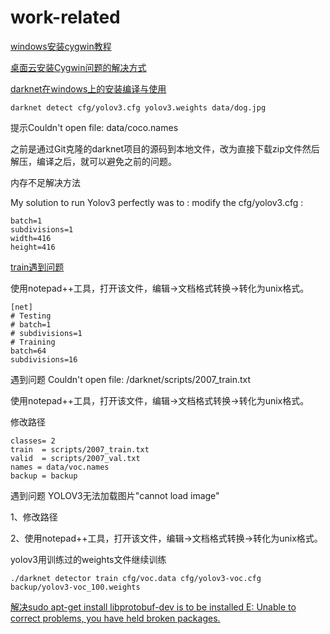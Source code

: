 # work-related

[windows安装cygwin教程](https://blog.csdn.net/chunleixiahe/article/details/55666792)

[桌面云安装Cygwin问题的解决方式](http://3ms.huawei.com/km/blogs/details/6078397)

[darknet在windows上的安装编译与使用](https://blog.csdn.net/fanhenghui/article/details/102835176)
```
darknet detect cfg/yolov3.cfg yolov3.weights data/dog.jpg
```
提示Couldn't open file: data/coco.names

之前是通过Git克隆的darknet项目的源码到本地文件，改为直接下载zip文件然后解压，编译之后，就可以避免之前的问题。

内存不足解决方法

My solution to run Yolov3 perfectly was to : modify the cfg/yolov3.cfg :
```
batch=1
subdivisions=1
width=416
height=416
```

[train遇到问题](http://www.luyixian.cn/news_show_20149.aspx)

使用notepad++工具，打开该文件，编辑->文档格式转换->转化为unix格式。
```
[net]
# Testing
# batch=1
# subdivisions=1
# Training
batch=64
subdivisions=16
```

遇到问题
Couldn't open file: /darknet/scripts/2007_train.txt

使用notepad++工具，打开该文件，编辑->文档格式转换->转化为unix格式。

修改路径
```
classes= 2
train  = scripts/2007_train.txt
valid  = scripts/2007_val.txt
names = data/voc.names
backup = backup
```

遇到问题
YOLOV3无法加载图片"cannot load image"

1、修改路径

2、使用notepad++工具，打开该文件，编辑->文档格式转换->转化为unix格式。

yolov3用训练过的weights文件继续训练
```
./darknet detector train cfg/voc.data cfg/yolov3-voc.cfg backup/yolov3-voc_100.weights
```
[解决sudo apt-get install libprotobuf-dev
is to be installed
E: Unable to correct problems, you have held broken packages.](https://www.cnblogs.com/aaron-agu/p/8862624.html)
